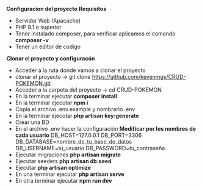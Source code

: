 **Configuracion del proyecto**
**Requisitos**
- Servidor Web (Apacache)
- PHP 8.1 o superior
- Tener instalado composer, para verificar aplicamos el comando **composer -v**
- Tener un editor de codigo

**Clonar el proyecto y configuracón**
- Acceder a la ruta donde vamos a clonar el proyecto
- clonar el proyecto -> git clone https://github.com/kevenmgs/CRUD-POKEMON.git
- Acceder a la carpeta del proyecto -> cd CRUD-POKEMON
- En la terminar ejecutar **composer install**
- En la terminar ejecutar **npm i**
- Copia el archivo .env.example y nombrarlo .env
- En la terminar ejecutar **php artisan key:generate**
- Crear una BD
- En el archivo .env hacer la configuración
  **Modificar por los nombres de cada usuario**
    DB_HOST=127.0.0.1
    DB_PORT=3306
    DB_DATABASE=nombre_de_tu_base_de_datos
    DB_USERNAME=tu_usuario
    DB_PASSWORD=tu_contraseña
- Ejecutar migraciones **php artisan migrate**
- Ejecutar seeders **php artisan db:seed**
- Ejecutar **php artisan optimize**
- En una terminar ejecutar **php artisan serve**
- En otra terminar ejecutar **npm run dev**



